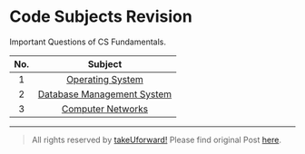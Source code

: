# Code Subjects Revision

Important Questions of CS Fundamentals.

| No. |                 Subject                 |
| :-: | :-------------------------------------: |
|  1  |       [Operating System](./OS.md)       |
|  2  | [Database Management System](./DBMS.md) |
|  3  |      [Computer Networks](./CN.md)       |

---

> All rights reserved by [takeUforward!](https://takeuforward.org/interviews/must-do-questions-for-dbms-cn-os-interviews-sde-core-sheet/)
> Please find original Post [here](https://takeuforward.org/interviews/must-do-questions-for-dbms-cn-os-interviews-sde-core-sheet/).